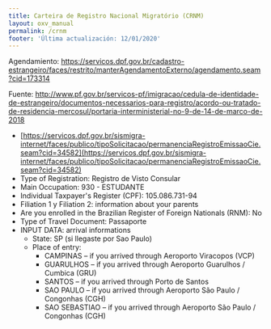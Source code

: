 ```yaml
---
title: Carteira de Registro Nacional Migratório (CRNM)
layout: oxv_manual
permalink: /crnm
footer: 'Última actualización: 12/01/2020'
---
```


Agendamiento: https://servicos.dpf.gov.br/cadastro-estrangeiro/faces/restrito/manterAgendamentoExterno/agendamento.seam?cid=173314

Fuente: http://www.pf.gov.br/servicos-pf/imigracao/cedula-de-identidade-de-estrangeiro/documentos-necessarios-para-registro/acordo-ou-tratado-de-residencia-mercosul/portaria-interministerial-no-9-de-14-de-marco-de-2018

* [https://servicos.dpf.gov.br/sismigra-internet/faces/publico/tipoSolicitacao/permanenciaRegistroEmissaoCie.seam?cid=34582](https://servicos.dpf.gov.br/sismigra-internet/faces/publico/tipoSolicitacao/permanenciaRegistroEmissaoCie.seam?cid=34582)
* Type of Registration: Registro de Visto Consular
* Main Occupation: 930 - ESTUDANTE
* Individual Taxpayer's Register (CPF): 105.086.731-94
* Filiation 1 y Filiation 2: information about your parents
* Are you enrolled in the Brazilian Register of Foreign Nationals (RNM): No
* Type of Travel Document: Passaporte
* INPUT DATA: arrival informations
	* State: SP (si llegaste por Sao Paulo)
	* Place of entry:
		* CAMPINAS – if you arrived through Aeroporto Viracopos (VCP)
		* GUARULHOS – if you arrived through Aeroporto Guarulhos / Cumbica (GRU)
		* SANTOS – if you arrived through Porto de Santos
		* SAO PAULO – if you arrived through Aeroporto São Paulo / Congonhas (CGH)
		* SAO SEBASTIAO – if you arrived through Aeroporto São Paulo / Congonhas (CGH)